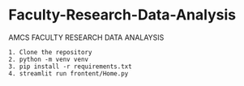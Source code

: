 # Faculty-Research-Data-Analysis
AMCS FACULTY RESEARCH DATA ANALAYSIS
```
1. Clone the repository
2. python -m venv venv
3. pip install -r requirements.txt
4. streamlit run frontent/Home.py
```
